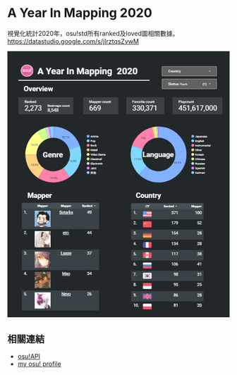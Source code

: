 # A Year In Mapping 2020  
視覺化統計2020年，osu!std所有ranked及loved圖相關數據。  
https://datastudio.google.com/s/jIrztqsZvwM  

![demo](demo.png)

## 相關連結
* [osu!API](https://github.com/ppy/osu-api/wiki)  
* [my osu! profile](https://osu.ppy.sh/users/4470854)  
